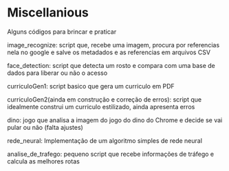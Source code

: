 # Miscellanious
Alguns códigos para brincar e praticar

image_recognize: script que, recebe uma imagem, procura por referencias nela no google e salve os metadados e as referencias em arquivos CSV

face_detection: script que detecta um rosto e compara com uma base de dados para liberar ou não o acesso

curriculoGen1: script basico que gera um curriculo em PDF

curriculoGen2(ainda em construção e correção de erros): script que idealmente construi um curriculo estilizado, ainda apresenta erros

dino: jogo que analisa a imagem do jogo do dino do Chrome e decide se vai pular ou não (falta ajustes)

rede_neural: Implementação de um algoritmo simples de rede neural

analise_de_trafego: pequeno script que recebe informações de tráfego e calcula as melhores rotas
